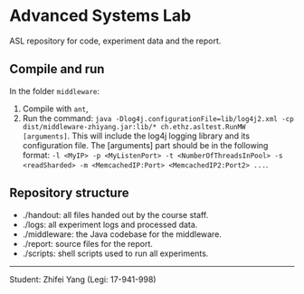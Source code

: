 # Advanced Systems Lab

ASL repository for code, experiment data and the report.

## Compile and run

In the folder `middleware`:
1. Compile with `ant`,
2. Run the command: ```java -Dlog4j.configurationFile=lib/log4j2.xml -cp dist/middleware-zhiyang.jar:lib/* ch.ethz.asltest.RunMW [arguments]```. This will include the log4j logging library and its configuration file. The [arguments] part should be in the following format: ```-l <MyIP> -p <MyListenPort> -t <NumberOfThreadsInPool> -s <readSharded> -m <MemcachedIP:Port> <MemcachedIP2:Port2> ...```. 

## Repository structure

- ./handout: all files handed out by the course staff.
- ./logs: all experiment logs and processed data.
- ./middleware: the Java codebase for the middleware.
- ./report: source files for the report.
- ./scripts: shell scripts used to run all experiments.

---
Student: Zhifei Yang (Legi: 17-941-998)

